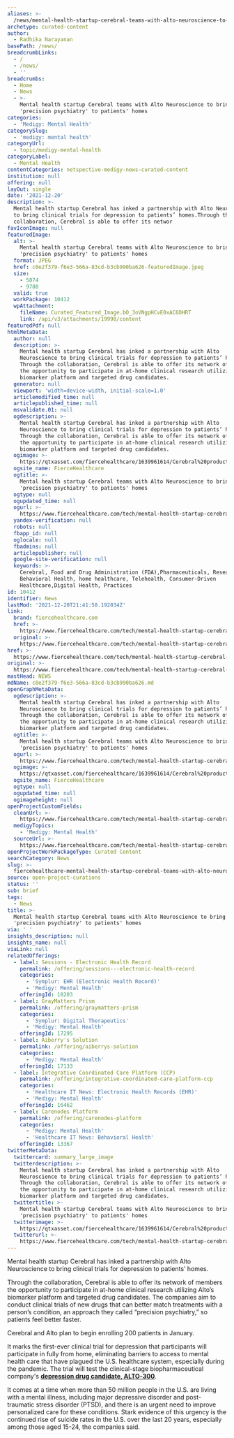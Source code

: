 ```yaml
---
aliases: >-
  /news/mental-health-startup-cerebral-teams-with-alto-neuroscience-to-bring-precision-psychiatry-to-patients-homes
archetype: curated-content
author:
  - Radhika Narayanan
basePath: /news/
breadcrumbLinks:
  - /
  - /news/
  - ''
breadcrumbs:
  - Home
  - News
  - >-
    Mental health startup Cerebral teams with Alto Neuroscience to bring
    'precision psychiatry' to patients' homes
categories:
  - 'Medigy: Mental Health'
categorySlug:
  - 'medigy: mental health'
categoryUrl:
  - topic/medigy-mental-health
categoryLabel:
  - Mental Health
contentCategories: netspective-medigy-news-curated-content
institution: null
offering: null
layOut: single
date: '2021-12-20'
description: >-
  Mental health startup Cerebral has inked a partnership with Alto Neuroscience
  to bring clinical trials for depression to patients’ homes.Through the
  collaboration, Cerebral is able to offer its networ
favIconImage: null
featuredImage:
  alt: >-
    Mental health startup Cerebral teams with Alto Neuroscience to bring
    'precision psychiatry' to patients' homes
  format: JPEG
  href: c0e2f379-f6e3-566a-83cd-b3cb990ba626-featuredImage.jpeg
  size:
    - 5874
    - 9780
  valid: true
  workPackage: 10412
  wpAttachment:
    fileName: Curated_Featured_Image.bO_3oVNgpHCvE0xAC6DHRT
    link: /api/v3/attachments/19998/content
featuredPdf: null
htmlMetaData:
  author: null
  description: >-
    Mental health startup Cerebral has inked a partnership with Alto
    Neuroscience to bring clinical trials for depression to patients’ homes.
    Through the collaboration, Cerebral is able to offer its network of members
    the opportunity to participate in at-home clinical research utilizing Alto’s
    biomarker platform and targeted drug candidates.
  generator: null
  viewport: 'width=device-width, initial-scale=1.0'
  articlemodified_time: null
  articlepublished_time: null
  msvalidate.01: null
  ogdescription: >-
    Mental health startup Cerebral has inked a partnership with Alto
    Neuroscience to bring clinical trials for depression to patients’ homes.
    Through the collaboration, Cerebral is able to offer its network of members
    the opportunity to participate in at-home clinical research utilizing Alto’s
    biomarker platform and targeted drug candidates.
  ogimage: >-
    https://qtxasset.com/fiercehealthcare/1639961614/Cerebral%20product%20in%20mobile%20app.png/Cerebral%20product%20in%20mobile%20app.png?VersionId=4.lqbCqjy.bO_3oVNgpHCvE0xAC6DHRT
  ogsite_name: FierceHealthcare
  ogtitle: >-
    Mental health startup Cerebral teams with Alto Neuroscience to bring
    'precision psychiatry' to patients' homes
  ogtype: null
  ogupdated_time: null
  ogurl: >-
    https://www.fiercehealthcare.com/tech/mental-health-startup-cerebral-teams-alto-neuroscience-to-bring-precision-psychiatry-to
  yandex-verification: null
  robots: null
  fbapp_id: null
  oglocale: null
  fbadmins: null
  articlepublisher: null
  google-site-verification: null
  keywords: >-
    Cerebral, Food and Drug Administration (FDA),Pharmaceuticals, Research,
    Behavioral Health, home healthcare, Telehealth, Consumer-Driven
    Healthcare,Digital Health, Practices
id: 10412
identifier: News
lastMod: '2021-12-20T21:41:58.192034Z'
link:
  brand: fiercehealthcare.com
  href: >-
    https://www.fiercehealthcare.com/tech/mental-health-startup-cerebral-teams-alto-neuroscience-to-bring-precision-psychiatry-to
  original: >-
    https://www.fiercehealthcare.com/tech/mental-health-startup-cerebral-teams-alto-neuroscience-to-bring-precision-psychiatry-to
href: >-
  https://www.fiercehealthcare.com/tech/mental-health-startup-cerebral-teams-alto-neuroscience-to-bring-precision-psychiatry-to
original: >-
  https://www.fiercehealthcare.com/tech/mental-health-startup-cerebral-teams-alto-neuroscience-to-bring-precision-psychiatry-to
mastHead: NEWS
mdName: c0e2f379-f6e3-566a-83cd-b3cb990ba626.md
openGraphMetaData:
  ogdescription: >-
    Mental health startup Cerebral has inked a partnership with Alto
    Neuroscience to bring clinical trials for depression to patients’ homes.
    Through the collaboration, Cerebral is able to offer its network of members
    the opportunity to participate in at-home clinical research utilizing Alto’s
    biomarker platform and targeted drug candidates.
  ogtitle: >-
    Mental health startup Cerebral teams with Alto Neuroscience to bring
    'precision psychiatry' to patients' homes
  ogurl: >-
    https://www.fiercehealthcare.com/tech/mental-health-startup-cerebral-teams-alto-neuroscience-to-bring-precision-psychiatry-to
  ogimage: >-
    https://qtxasset.com/fiercehealthcare/1639961614/Cerebral%20product%20in%20mobile%20app.png/Cerebral%20product%20in%20mobile%20app.png?VersionId=4.lqbCqjy.bO_3oVNgpHCvE0xAC6DHRT
  ogsite_name: FierceHealthcare
  ogtype: null
  ogupdated_time: null
  ogimageheight: null
openProjectCustomFields:
  cleanUrl: >-
    https://www.fiercehealthcare.com/tech/mental-health-startup-cerebral-teams-alto-neuroscience-to-bring-precision-psychiatry-to
  medigyTopics:
    - 'Medigy: Mental Health'
  sourceUrl: >-
    https://www.fiercehealthcare.com/tech/mental-health-startup-cerebral-teams-alto-neuroscience-to-bring-precision-psychiatry-to
openProjectWorkPackageType: Curated Content
searchCategory: News
slug: >-
  fiercehealthcare-mental-health-startup-cerebral-teams-with-alto-neuroscience-to-bring-precision-psychiatry-to-patients-homes
source: open-project-curations
status: ''
sub: brief
tags:
  - News
title: >-
  Mental health startup Cerebral teams with Alto Neuroscience to bring
  'precision psychiatry' to patients' homes
via: ' '
insights_description: null
insights_name: null
viaLink: null
relatedOfferings:
  - label: Sessions - Electronic Health Record
    permalink: /offering/sessions---electronic-health-record
    categories:
      - 'Symplur: EHR (Electronic Health Record)'
      - 'Medigy: Mental Health'
    offeringId: 18203
  - label: GrayMatters Prism
    permalink: /offering/graymatters-prism
    categories:
      - 'Symplur: Digital Therapeutics'
      - 'Medigy: Mental Health'
    offeringId: 17295
  - label: Aiberry's Solution
    permalink: /offering/aiberrys-solution
    categories:
      - 'Medigy: Mental Health'
    offeringId: 17133
  - label: Integrative Coordinated Care Platform (CCP)
    permalink: /offering/integrative-coordinated-care-platform-ccp
    categories:
      - 'Healthcare IT News: Electronic Health Records (EHR)'
      - 'Medigy: Mental Health'
    offeringId: 16462
  - label: Carenodes Platform
    permalink: /offering/carenodes-platform
    categories:
      - 'Medigy: Mental Health'
      - 'Healthcare IT News: Behavioral Health'
    offeringId: 13367
twitterMetaData:
  twittercard: summary_large_image
  twitterdescription: >-
    Mental health startup Cerebral has inked a partnership with Alto
    Neuroscience to bring clinical trials for depression to patients’ homes.
    Through the collaboration, Cerebral is able to offer its network of members
    the opportunity to participate in at-home clinical research utilizing Alto’s
    biomarker platform and targeted drug candidates.
  twittertitle: >-
    Mental health startup Cerebral teams with Alto Neuroscience to bring
    'precision psychiatry' to patients' homes
  twitterimage: >-
    https://qtxasset.com/fiercehealthcare/1639961614/Cerebral%20product%20in%20mobile%20app.png/Cerebral%20product%20in%20mobile%20app.png?VersionId=4.lqbCqjy.bO_3oVNgpHCvE0xAC6DHRT
  twitterurl: >-
    https://www.fiercehealthcare.com/tech/mental-health-startup-cerebral-teams-alto-neuroscience-to-bring-precision-psychiatry-to
---
```

<p>Mental health startup Cerebral has inked a partnership with Alto Neuroscience to bring clinical trials for depression to patients’ homes.</p><p>Through the collaboration, Cerebral is able to offer its network of members the opportunity to participate in at-home clinical research utilizing Alto’s biomarker platform and targeted drug candidates. The companies aim to conduct clinical trials of new drugs that can better match treatments with a person’s condition, an approach they called “precision psychiatry,”&nbsp;so patients feel better faster.</p><p>Cerebral and Alto plan to begin enrolling 200 patients in January.</p><p>It marks the first-ever clinical trial for depression that participants will participate in fully from home, eliminating barriers to access to mental health care that have plagued the U.S. healthcare system, especially during the pandemic.&nbsp;The trial will test the clinical-stage biopharmaceutical company's <a href="https://clinicaltrials.gov/ct2/show/NCT05118750"><strong>depression drug candidate, ALTO-300</strong></a>.</p><p>It comes at a time when more than 50 million people in the U.S. are living with a mental illness, including major depressive disorder and post-traumatic stress disorder (PTSD), and there is an urgent need to improve personalized care for these conditions.&nbsp;Stark evidence of this urgency is the continued rise of suicide rates in the U.S. over the last 20 years, especially among those aged 15-24, the companies said.</p>